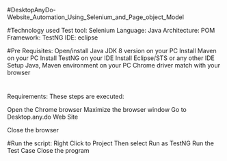 #DesktopAnyDo-Website_Automation_Using_Selenium_and_Page_object_Model

#Technology used
Test tool: Selenium
Language: Java
Architecture: POM
Framework: TestNG
IDE: eclipse

#Pre Requisites:
Open/install Java JDK 8 version on your PC
Install Maven on your PC
Install TestNG on your IDE
Install Eclipse/STS or any other IDE
Setup Java, Maven environment on your PC
Chrome driver match with your browser
#
Requirements:
These steps are executed:

Open the Chrome browser
Maximize the browser window
Go to Desktop.any.do Web Site

Close the browser

#Run the script:
Right Click to Project
Then select Run as TestNG
Run the Test Case
Close the program
